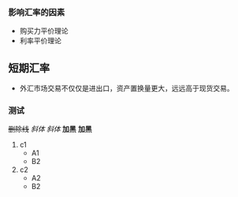 ### 影响汇率的因素
- 购买力平价理论
- 利率平价理论
## 短期汇率
- 外汇市场交易不仅仅是进出口，资产置换量更大，远远高于现货交易。
### 测试
~~删除线~~
_斜体_
*斜体*
__加黑__
**加黑**
1. c1
   - A1
   - B2
2. c2
   - A2
   - B2
 


